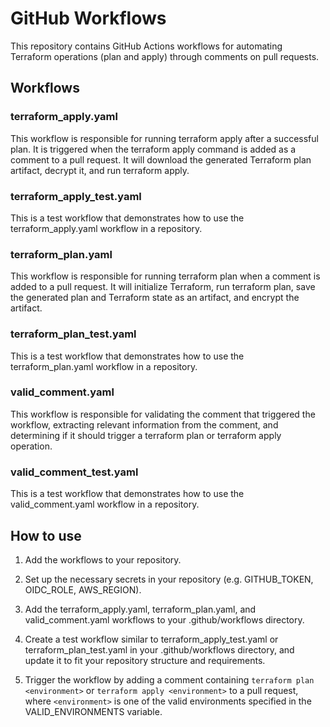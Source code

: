 # GitHub Workflows
This repository contains GitHub Actions workflows for automating Terraform operations (plan and apply) through comments on pull requests.

## Workflows
### terraform_apply.yaml
This workflow is responsible for running terraform apply after a successful plan. It is triggered when the terraform apply command is added as a comment to a pull request. It will download the generated Terraform plan artifact, decrypt it, and run terraform apply.

### terraform_apply_test.yaml
This is a test workflow that demonstrates how to use the terraform_apply.yaml workflow in a repository.

### terraform_plan.yaml
This workflow is responsible for running terraform plan when a comment is added to a pull request. It will initialize Terraform, run terraform plan, save the generated plan and Terraform state as an artifact, and encrypt the artifact.

### terraform_plan_test.yaml
This is a test workflow that demonstrates how to use the terraform_plan.yaml workflow in a repository.

### valid_comment.yaml
This workflow is responsible for validating the comment that triggered the workflow, extracting relevant information from the comment, and determining if it should trigger a terraform plan or terraform apply operation.

### valid_comment_test.yaml
This is a test workflow that demonstrates how to use the valid_comment.yaml workflow in a repository.

## How to use
1. Add the workflows to your repository.

2. Set up the necessary secrets in your repository (e.g. GITHUB_TOKEN, OIDC_ROLE, AWS_REGION).

3. Add the terraform_apply.yaml, terraform_plan.yaml, and valid_comment.yaml workflows to your .github/workflows directory.

4. Create a test workflow similar to terraform_apply_test.yaml or terraform_plan_test.yaml in your .github/workflows
   directory, and update it to fit your repository structure and requirements.

5. Trigger the workflow by adding a comment containing `terraform plan <environment>` or `terraform apply <environment>`
   to a pull request, where `<environment>` is one of the valid environments specified in the VALID_ENVIRONMENTS variable.
